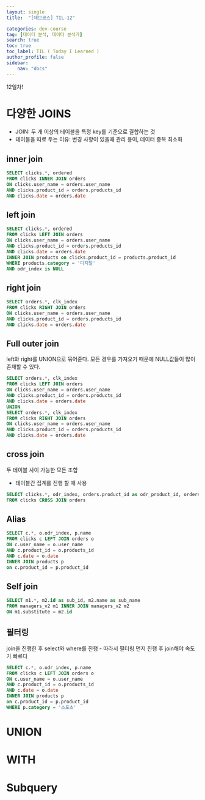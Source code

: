 ```yaml
---
layout: single
title:  "[데브코스] TIL-12"

categories: dev-course
tag: [데이터 분석, 데이터 분석가]
search: true
toc: true
toc_label: TIL ( Today I Learned )
author_profile: false
sidebar:
    nav: "docs"
---
```

12일차!  

# 다양한 JOINS
- JOIN: 두 개 이상의 테이블을 특정 key를 기준으로 결합하는 것
- 테이블을 따로 두는 이유: 변경 사항이 있을때 관리 용이, 데이터 중복 최소화

## inner join

```SQL
SELECT clicks.*, ordered
FROM clicks INNER JOIN orders 
ON clicks.user_name = orders.user_name
AND clicks.product_id = orders.products_id
AND clicks.date = orders.date
```

## left join

```SQL
SELECT clicks.*, ordered
FROM clicks LEFT JOIN orders 
ON clicks.user_name = orders.user_name
AND clicks.product_id = orders.products_id
AND clicks.date = orders.date
INNER JOIN products on clicks.product_id = products.product_id
WHERE products.category = '디지털'
AND odr_index is NULL
```

## right join

```SQL
SELECT orders.*, clk_index
FROM clicks RIGHT JOIN orders 
ON clicks.user_name = orders.user_name
AND clicks.product_id = orders.products_id
AND clicks.date = orders.date
```
## Full outer join
left와 right를 UNION으로 묶어준다.
모든 경우를 가져오기 때문에 NULL값들이 많이 존재할 수 있다.
```SQL
SELECT orders.*, clk_index
FROM clicks LEFT JOIN orders 
ON clicks.user_name = orders.user_name
AND clicks.product_id = orders.products_id
AND clicks.date = orders.date
UNION
SELECT orders.*, clk_index
FROM clicks RIGHT JOIN orders 
ON clicks.user_name = orders.user_name
AND clicks.product_id = orders.products_id
AND clicks.date = orders.date
```

## cross join
두 테이블 사이 가능한 모든 조합  
- 테이블간 집계를 진행 할 때 사용
```SQL
SELECT clicks.*, odr_index, orders.product_id as odr_product_id, orders.user_name as odr_user_name, orders.date as odr_date
FROM clicks CROSS JOIN orders
```
## Alias
```SQL
SELECT c.*, o.odr_index, p.name
FROM clicks c LEFT JOIN orders o
ON c.user_name = o.user_name
AND c.product_id = o.products_id
AND c.date = o.date
INNER JOIN products p 
on c.product_id = p.product_id
```
## Self join
```SQL
SELECT m1.*, m2.id as sub_id, m2.name as sub_name
FROM managers_v2 m1 INNER JOIN managers_v2 m2
ON m1.substitute = m2.id
```
## 필터링
join을 진행한 후 select와 where를 진행
    - 따라서 필터링 먼저 진행 후 join해야 속도가 빠르다
```SQL
SELECT c.*, o.odr_index, p.name
FROM clicks c LEFT JOIN orders o
ON c.user_name = o.user_name
AND c.product_id = o.products_id
AND c.date = o.date
INNER JOIN products p 
on c.product_id = p.product_id
WHERE p.category = '스포츠'
```
# UNION

# WITH

# Subquery
